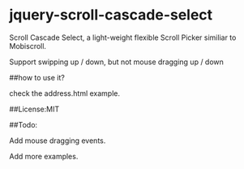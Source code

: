 # jquery-scroll-cascade-select
Scroll Cascade Select, a light-weight flexible Scroll Picker similiar to Mobiscroll. 

Support swipping up / down, but not mouse dragging up / down


##how to use it?


check the address.html example.


##License:MIT


##Todo:

Add mouse dragging events.

Add more examples.
